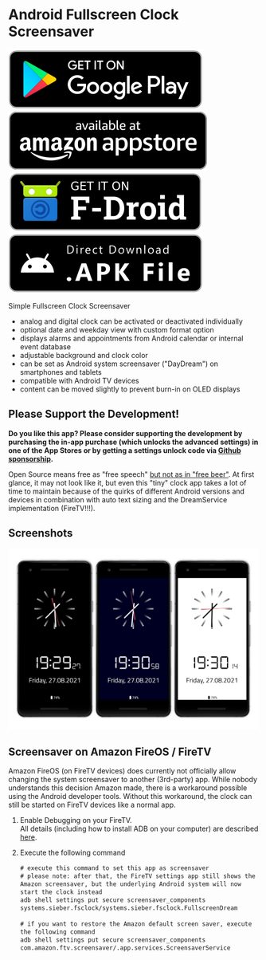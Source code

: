 # Android Fullscreen Clock Screensaver
[![Play Store](.github/playstore-badge.svg)](https://play.google.com/store/apps/details?id=systems.sieber.fsclock)
[![Amazon Appstore](.github/amazon-appstore-badge.svg)](https://www.amazon.com/gp/product/B09BK3HQJ9)
[![F-Droid](.github/fdroid-badge.svg)](https://f-droid.org/packages/systems.sieber.fsclock)
[![APK Download](.github/apk-badge.svg)](https://github.com/schorschii/FsClock-Android/releases)

Simple Fullscreen Clock Screensaver

- analog and digital clock can be activated or deactivated individually
- optional date and weekday view with custom format option
- displays alarms and appointments from Android calendar or internal event database
- adjustable background and clock color
- can be set as Android system screensaver ("DayDream") on smartphones and tablets
- compatible with Android TV devices
- content can be moved slightly to prevent burn-in on OLED displays

## Please Support the Development!
**Do you like this app? Please consider supporting the development by purchasing the in-app purchase (which unlocks the advanced settings) in one of the App Stores or by getting a settings unlock code via [Github sponsorship](https://github.com/sponsors/schorschii).**

Open Source means free as "free speech" [but not as in "free beer"](https://en.wikipedia.org/wiki/Gratis_versus_libre). At first glance, it may not look like it, but even this "tiny" clock app takes a lot of time to maintain because of the quirks of different Android versions and devices in combination with auto text sizing and the DreamService implementation (FireTV!!!).

## Screenshots
![Screenshot](.github/screenshot.png)

## Screensaver on Amazon FireOS / FireTV
Amazon FireOS (on FireTV devices) does currently not officially allow changing the system screensaver to another (3rd-party) app. While nobody understands this decision Amazon made, there is a workaround possible using the Android developer tools. Without this workaround, the clock can still be started on FireTV devices like a normal app.

1. Enable Debugging on your FireTV.  
   All details (including how to install ADB on your computer) are described [here](https://developer.amazon.com/docs/fire-tv/connecting-adb-to-device.html).

2. Execute the following command
   ```
   # execute this command to set this app as screensaver
   # please note: after that, the FireTV settings app still shows the Amazon screensaver, but the underlying Android system will now start the clock instead
   adb shell settings put secure screensaver_components systems.sieber.fsclock/systems.sieber.fsclock.FullscreenDream

   # if you want to restore the Amazon default screen saver, execute the following command
   adb shell settings put secure screensaver_components com.amazon.ftv.screensaver/.app.services.ScreensaverService
   ```
